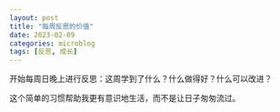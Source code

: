 ```yaml
---
layout: post
title: "每周反思的价值"
date: 2023-02-09
categories: microblog
tags: [反思, 成长]
---
```


开始每周日晚上进行反思：这周学到了什么？什么做得好？什么可以改进？

这个简单的习惯帮助我更有意识地生活，而不是让日子匆匆流过。
